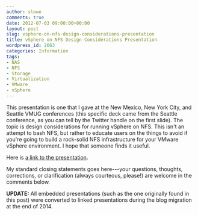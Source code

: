 ```yaml
---
author: slowe
comments: true
date: 2012-07-03 09:00:00+00:00
layout: post
slug: vsphere-on-nfs-design-considerations-presentation
title: vSphere on NFS Design Considerations Presentation
wordpress_id: 2663
categories: Information
tags:
- NAS
- NFS
- Storage
- Virtualization
- VMware
- vSphere
---
```


This presentation is one that I gave at the New Mexico, New York City, and Seattle VMUG conferences (this specific deck came from the Seattle conference, as you can tell by the Twitter handle on the first slide). The topic is design considerations for running vSphere on NFS. This isn't an attempt to bash NFS, but rather to educate users on the things to avoid if you're going to build a rock-solid NFS infrastructure for your VMware vSphere environment. I hope that someone finds it useful.

Here is [a link to the presentation][1].

My standard closing statements goes here---your questions, thoughts, corrections, or clarification (always courteous, please!) are welcome in the comments below.

**UPDATE:** All embedded presentations (such as the one originally found in this post) were converted to linked presentations during the blog migration at the end of 2014.

[1]: http://www.slideshare.net/lowescott/2012-0618seavspherenasdesign